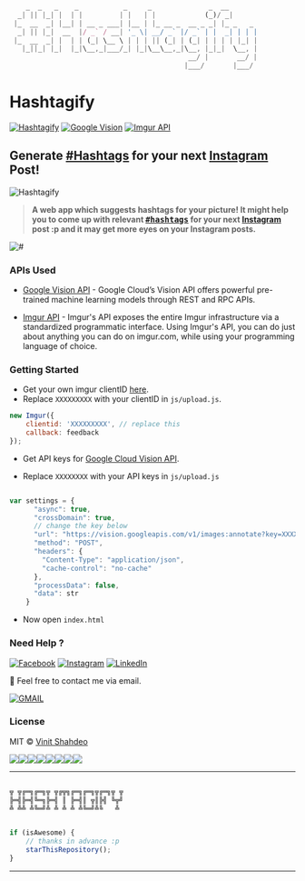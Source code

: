 
```javascript

    _  _   _    _           _     _              _  __       
  _| || |_| |  | |         | |   | |            (_)/ _|      
 |_  __  _| |__| | __ _ ___| |__ | |_ __ _  __ _ _| |_ _   _ 
  _| || |_|  __  |/ _` / __| '_ \| __/ _` |/ _` | |  _| | | |
 |_  __  _| |  | | (_| \__ \ | | | || (_| | (_| | | | | |_| |
   |_||_| |_|  |_|\__,_|___/_| |_|\__\__,_|\__, |_|_|  \__, |
                                            __/ |       __/ |
                                           |___/       |___/ 

```

# Hashtagify

[![Hashtagify](https://img.shields.io/badge/Hashtagify-dodgerblue.svg?style=flat&logo=instagram&logoColor=white)](https://github.com/vinitshahdeo/Hashtagify) [![Google Vision](https://img.shields.io/badge/Vision-API-critical.svg?style=flat&logo=google&logoColor=white)](https://cloud.google.com/vision/docs/quickstart) [![Imgur API](https://img.shields.io/badge/Imgur-API-critical.svg?style=flat&logo=highly&logoColor=white)](https://api.imgur.com/)

## Generate [#Hashtags](https://github.com/vinitshahdeo/Hashtagify) for your next [Instagram](https://www.instagram.com/vinitshahdeo/) Post!

![Hashtagify](https://github.com/vinitshahdeo/Hashtagify/blob/master/hashtagify.gif?raw=true)

> **A web app which suggests hashtags for your picture! It might help you to come up with relevant <kbd>[#hashtags](https://github.com/vinitshahdeo/Hashtagify)</kbd> for your next [Instagram](https://www.instagram.com/vinitshahdeo/) post :p and it may get more eyes on your Instagram posts.**

![#](https://cdn-images-1.medium.com/max/1600/1*XPpoo_5jt2_EngZSdgZS2Q.png)

### APIs Used

- [Google Vision API](https://cloud.google.com/vision/docs/quickstart) - Google Cloud’s Vision API offers powerful pre-trained machine learning models through REST and RPC APIs.

- [Imgur API](https://api.imgur.com/) - Imgur's API exposes the entire Imgur infrastructure via a standardized programmatic interface. Using Imgur's API, you can do just about anything you can do on imgur.com, while using your programming language of choice.

### Getting Started

- Get your own imgur clientID [here](https://api.imgur.com/endpoints/image).
- Replace `XXXXXXXXX` with your clientID in `js/upload.js`.

```javascript
new Imgur({ 
    clientid: 'XXXXXXXXX', // replace this 
    callback: feedback 
});
```
- Get API keys for [Google Cloud Vision API](https://cloud.google.com/vision/docs/quickstart).

- Replace `XXXXXXXX` with your API keys in `js/upload.js`

```javascript

var settings = {
      "async": true,
      "crossDomain": true,
      // change the key below
      "url": "https://vision.googleapis.com/v1/images:annotate?key=XXXXXXXXXXXXXXXXXXX",
      "method": "POST",
      "headers": {
        "Content-Type": "application/json",
        "cache-control": "no-cache"
      },
      "processData": false,
      "data": str
    }

```

- Now open `index.html`

### Need Help ?

[![Facebook](https://img.shields.io/static/v1.svg?label=follow&message=@vinit.shahdeo&color=9cf&logo=facebook&style=flat&logoColor=white&colorA=informational)](https://www.facebook.com/vinit.shahdeo)  [![Instagram](https://img.shields.io/static/v1.svg?label=follow&message=@vinitshahdeo&color=grey&logo=instagram&style=flat&logoColor=white&colorA=critical)](https://www.instagram.com/vinitshahdeo/) [![LinkedIn](https://img.shields.io/static/v1.svg?label=connect&message=@vinitshahdeo&color=success&logo=linkedin&style=flat&logoColor=white&colorA=blue)](https://www.linkedin.com/in/vinitshahdeo/)

:email: Feel free to contact me via email.

[![GMAIL](https://img.shields.io/static/v1.svg?label=send&message=vinitshahdeo@gmail.com&color=red&logo=gmail&style=social)](https://www.github.com/vinitshahdeo)

### License

MIT &copy; [Vinit Shahdeo](https://github.com/vinitshahdeo/Hashtagify/blob/master/LICENSE)

[![](https://sourcerer.io/fame/vinitshahdeo/vinitshahdeo/Hashtagify/images/0)](https://sourcerer.io/fame/vinitshahdeo/vinitshahdeo/Hashtagify/links/0)[![](https://sourcerer.io/fame/vinitshahdeo/vinitshahdeo/Hashtagify/images/1)](https://sourcerer.io/fame/vinitshahdeo/vinitshahdeo/Hashtagify/links/1)[![](https://sourcerer.io/fame/vinitshahdeo/vinitshahdeo/Hashtagify/images/2)](https://sourcerer.io/fame/vinitshahdeo/vinitshahdeo/Hashtagify/links/2)[![](https://sourcerer.io/fame/vinitshahdeo/vinitshahdeo/Hashtagify/images/3)](https://sourcerer.io/fame/vinitshahdeo/vinitshahdeo/Hashtagify/links/3)[![](https://sourcerer.io/fame/vinitshahdeo/vinitshahdeo/Hashtagify/images/4)](https://sourcerer.io/fame/vinitshahdeo/vinitshahdeo/Hashtagify/links/4)[![](https://sourcerer.io/fame/vinitshahdeo/vinitshahdeo/Hashtagify/images/5)](https://sourcerer.io/fame/vinitshahdeo/vinitshahdeo/Hashtagify/links/5)[![](https://sourcerer.io/fame/vinitshahdeo/vinitshahdeo/Hashtagify/images/6)](https://sourcerer.io/fame/vinitshahdeo/vinitshahdeo/Hashtagify/links/6)[![](https://sourcerer.io/fame/vinitshahdeo/vinitshahdeo/Hashtagify/images/7)](https://sourcerer.io/fame/vinitshahdeo/vinitshahdeo/Hashtagify/links/7)

---------

```javascript

╦ ╦╔═╗╔═╗╦ ╦╔╦╗╔═╗╔═╗╦╔═╗╦ ╦
╠═╣╠═╣╚═╗╠═╣ ║ ╠═╣║ ╦║╠╣ ╚╦╝
╩ ╩╩ ╩╚═╝╩ ╩ ╩ ╩ ╩╚═╝╩╚   ╩ 


if (isAwesome) {
    // thanks in advance :p
    starThisRepository();
}

```

-----------

